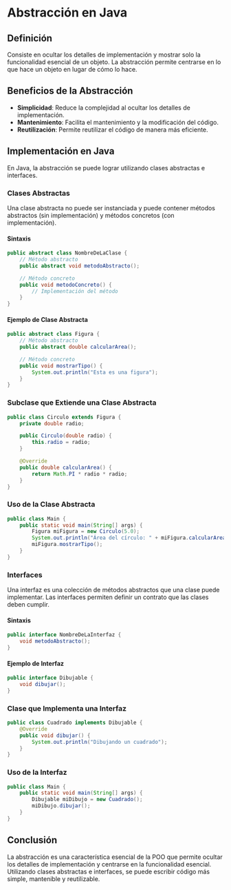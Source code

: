 # Abstracción en Java

## Definición
Consiste en ocultar los detalles de implementación y mostrar solo la funcionalidad esencial de un objeto. La abstracción permite centrarse en lo que hace un objeto en lugar de cómo lo hace.

## Beneficios de la Abstracción
- **Simplicidad**: Reduce la complejidad al ocultar los detalles de implementación.
- **Mantenimiento**: Facilita el mantenimiento y la modificación del código.
- **Reutilización**: Permite reutilizar el código de manera más eficiente.

## Implementación en Java
En Java, la abstracción se puede lograr utilizando clases abstractas e interfaces.

### Clases Abstractas
Una clase abstracta no puede ser instanciada y puede contener métodos abstractos (sin implementación) y métodos concretos (con implementación).

#### Sintaxis
```java
public abstract class NombreDeLaClase {
    // Método abstracto
    public abstract void metodoAbstracto();

    // Método concreto
    public void metodoConcreto() {
        // Implementación del método
    }
}
```

#### Ejemplo de Clase Abstracta
```java
public abstract class Figura {
    // Método abstracto
    public abstract double calcularArea();

    // Método concreto
    public void mostrarTipo() {
        System.out.println("Esta es una figura");
    }
}
```

### Subclase que Extiende una Clase Abstracta
```java
public class Circulo extends Figura {
    private double radio;

    public Circulo(double radio) {
        this.radio = radio;
    }

    @Override
    public double calcularArea() {
        return Math.PI * radio * radio;
    }
}
```

### Uso de la Clase Abstracta
```java
public class Main {
    public static void main(String[] args) {
        Figura miFigura = new Circulo(5.0);
        System.out.println("Área del círculo: " + miFigura.calcularArea());
        miFigura.mostrarTipo();
    }
}
```

### Interfaces
Una interfaz es una colección de métodos abstractos que una clase puede implementar. Las interfaces permiten definir un contrato que las clases deben cumplir.

#### Sintaxis
```java
public interface NombreDeLaInterfaz {
    void metodoAbstracto();
}
```

#### Ejemplo de Interfaz
```java
public interface Dibujable {
    void dibujar();
}
```

### Clase que Implementa una Interfaz
```java
public class Cuadrado implements Dibujable {
    @Override
    public void dibujar() {
        System.out.println("Dibujando un cuadrado");
    }
}
```

### Uso de la Interfaz
```java
public class Main {
    public static void main(String[] args) {
        Dibujable miDibujo = new Cuadrado();
        miDibujo.dibujar();
    }
}
```

## Conclusión
La abstracción es una característica esencial de la POO que permite ocultar los detalles de implementación y centrarse en la funcionalidad esencial. Utilizando clases abstractas e interfaces, se puede escribir código más simple, mantenible y reutilizable.
